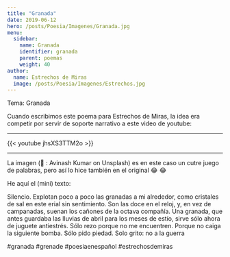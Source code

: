 ```yaml
---
title: "Granada"
date: 2019-06-12
hero: /posts/Poesia/Imagenes/Granada.jpg
menu:
  sidebar:
    name: Granada
    identifier: granada
    parent: poemas
    weight: 40
author:
  name: Estrechos de Miras
  image: /posts/Poesia/Imagenes/Estrechos.jpg
---
```


Tema: Granada 

Cuando escribimos este poema para Estrechos de Miras, la idea era competir por servir de soporte narrativo a este video de youtube:

---

{{< youtube jhsXS3TTM2o >}}

---

La imagen (📸 : Avinash Kumar on Unsplash) es en este caso un cutre juego de palabras, pero así lo hice también en el original 😂 😂 

He aquí el (mini) texto:

Silencio. Explotan poco a poco las granadas a mi alrededor, como cristales de sal en este erial sin sentimiento. Son las doce en el reloj, y, en vez de campanadas, suenan los cañones de la octava compañía. Una granada, que antes guardaba las lluvias de abril para los meses de estío, sirve sólo ahora de juguete antiestrés. Sólo rezo porque no me encuentren. Porque no caiga la siguiente bomba. Sólo pido piedad. Solo grito: no a la guerra

#granada #grenade #poesiaenespañol #estrechosdemiras
